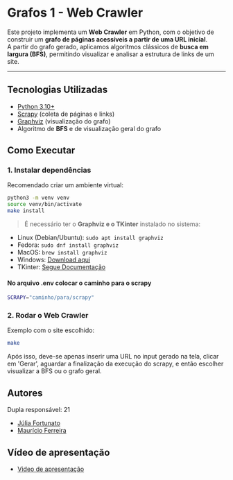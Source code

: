 # Grafos 1 - Web Crawler

Este projeto implementa um **Web Crawler** em Python, com o objetivo de construir um **grafo de páginas acessíveis a partir de uma URL inicial**.  
A partir do grafo gerado, aplicamos algoritmos clássicos de **busca em largura (BFS)**, permitindo visualizar e analisar a estrutura de links de um site.

---

## Tecnologias Utilizadas
- [Python 3.10+](https://www.python.org/)
- [Scrapy](https://scrapy.org/) (coleta de páginas e links)
- [Graphviz](https://graphviz.org/) (visualização do grafo)
- Algoritmo de **BFS** e de visualização geral do grafo


##  Como Executar

### 1. Instalar dependências
Recomendado criar um ambiente virtual:
```bash
python3 -m venv venv
source venv/bin/activate
make install
```

> É necessário ter o **Graphviz e o TKinter** instalado no sistema:
- Linux (Debian/Ubuntu): `sudo apt install graphviz`
- Fedora: `sudo dnf install graphviz`
- MacOS: `brew install graphviz`
- Windows: [Download aqui](https://graphviz.gitlab.io/download/)
- TKinter: [Segue Documentação](https://tkdocs.com/tutorial/install.html)

#### No arquivo .env colocar o caminho para o scrapy
```bash
SCRAPY="caminho/para/scrapy"
```


### 2. Rodar o Web Crawler
Exemplo com o site escolhido:
```bash
make
```
Após isso, deve-se apenas inserir uma URL no input gerado na tela, clicar em 'Gerar', aguardar a finalização da execução do scrapy, e então escolher visualizar a BFS ou o grafo geral.

## Autores

Dupla responsável: 21

- [Júlia Fortunato](https://github.com/julia-fortunato)  
- [Maurício Ferreira](https://github.com/mauricio_araujoo)  

## Vídeo de apresentação

- [Video de apresentação](https://www.youtube.com/watch?v=F954oB1af_k)
